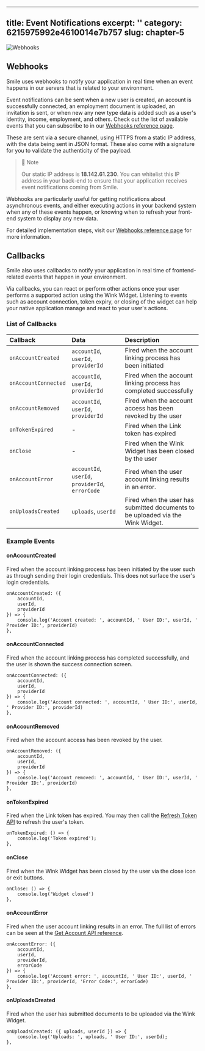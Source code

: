
---
title: Event Notifications
excerpt: ''
category: 6215975992e4610014e7b757
slug: chapter-5
---

<!-- focus: false -->
![Webhooks](https://img.icons8.com/ios-filled/50/000000/webhook.png)

## Webhooks

Smile uses webhooks to notify your application in real time when an event happens in our servers that is related to your environment.

Event notifications can be sent when a new user is created, an account is successfully connected, an employment document is uploaded, an invitation is sent, or when new any new type data is added such as a user's identity, income, employment, and others. Check out the list of available events that you can subscribe to in our [Webhooks reference page](/reference/webhooks). 

These are sent via a secure channel, using HTTPS from a static IP address, with the data being sent in JSON format. These also come with a signature for you to validate the authenticity of the payload. 

> 📘 Note
> 
> Our static IP address is **18.142.61.230**. You can whitelist this IP address in your back-end to ensure that your application receives event notifications coming from Smile.

Webhooks are particularly useful for getting notifications about asynchronous events, and either executing actions in your backend system when any of these events happen, or knowing when to refresh your front-end system to display any new data.

For detailed implementation steps, visit our [Webhooks reference page](/reference/webhooks) for more information.

## Callbacks

Smile also uses callbacks to notify your application in real time of frontend-related events that happen in your environment.

Via callbacks, you can react or perform other actions once your user performs a supported action using the Wink Widget. Listening to events such as account connection, token expiry, or closing of the widget can help your native application manage and react to your user's actions.

### List of Callbacks

| Callback | Data | Description |
| :------- | :---- | :---- |
| `onAccountCreated` | `accountId`, `userId`, `providerId` | Fired when the account linking process has been initiated |
| `onAccountConnected` | `accountId`, `userId`, `providerId` | Fired when the account linking process has completed successfully |
| `onAccountRemoved` | `accountId`, `userId`, `providerId` | Fired when the account access has been revoked by the user |
| `onTokenExpired` | - | Fired when the Link token has expired |
| `onClose` | - | Fired when the Wink Widget has been closed by the user |
| `onAccountError` | `accountId`, `userId`, `providerId`, `errorCode` | Fired when the user account linking results in an error. |
| `onUploadsCreated` | `uploads`, `userId` | Fired when the user has submitted documents to be uploaded via the Wink Widget. |

### Example Events

#### onAccountCreated

Fired when the account linking process has been initiated by the user such as through sending their login credentials. This does not surface the user's login credentials.

```
onAccountCreated: ({
    accountId,
    userId,
    providerId
}) => {
    console.log('Account created: ', accountId, ' User ID:', userId, ' Provider ID:', providerId)
},
```

#### onAccountConnected

Fired when the account linking process has completed successfully, and the user is shown the success connection screen.

```
onAccountConnected: ({
    accountId,
    userId,
    providerId
}) => {
    console.log('Account connected: ', accountId, ' User ID:', userId, ' Provider ID:', providerId)
},
```

#### onAccountRemoved

Fired when the account access has been revoked by the user.

```
onAccountRemoved: ({
    accountId,
    userId,
    providerId
}) => {
    console.log('Account removed: ', accountId, ' User ID:', userId, ' Provider ID:', providerId)
},
```

#### onTokenExpired

Fired when the Link token has expired. You may then call the [Refresh Token API](/reference/create-token-1) to refresh the user's token.

```
onTokenExpired: () => {
    console.log('Token expired');
},
```

#### onClose

Fired when the Wink Widget has been closed by the user via the close icon or exit buttons.

```
onClose: () => {
    console.log('Widget closed')
},
```

#### onAccountError

Fired when the user account linking results in an error. The full list of errors can be seen at the [Get Account API reference](/reference/get-account-1).

```
onAccountError: ({
    accountId,
    userId,
    providerId,
    errorCode
}) => {
    console.log('Account error: ', accountId, ' User ID:', userId, ' Provider ID:', providerId, 'Error Code:', errorCode)
},
```

#### onUploadsCreated

Fired when the user has submitted documents to be uploaded via the Wink Widget.

```
onUploadsCreated: ({ uploads, userId }) => {
    console.log('Uploads: ', uploads, ' User ID:', userId);
},
```